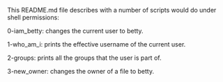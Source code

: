 This README.md file describes with a number of scripts would do under shell permissions:

0-iam_betty: changes the current user to betty.

1-who_am_i: prints the effective username of the current user.

2-groups: prints all the groups that the user is part of.

3-new_owner: changes the owner of a file to betty.